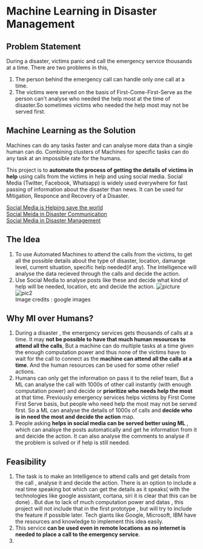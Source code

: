 # Machine Learning in Disaster Management

## Problem Statement
During a disaster, victims panic and call the emergency service thousands at a time. There are two problems in this, 
1. The person behind the emergency call can handle only one call at a time.
2. The victims were served on the basis of First-Come-First-Serve as the person can't analyse who needed the help most at the time of disaster.So sometimes victims who needed the help most may not be served first.


## Machine Learning as the Solution
Machines can do any tasks faster and can analyse more data than a single human can do. Combining clusters of Machines for specific tasks can do any task at an impossible rate for the humans.

This project is to **automate the process of getting the details of victims in help** using calls from the victims in help and using social media. 
Social Media (Twitter, Facebook, Whatsapp) is widely used everywhere for fast passing of information about the disaster than news. It can be used for Mitigation, Responce and Recovery of a Disaster.

[Social Media is Helping save the world](https://www.techradar.com/news/internet/dealing-with-disaster-how-social-media-is-helping-save-the-world-1203809)
<br>
[Social Meida in Disaster Communication](https://www.fema.gov/pdf/about/regions/regionviii/risc_0711.pdf)
<br>
[Social Media in Disaster Management](https://aisel.aisnet.org/cgi/viewcontent.cgi?article=1267&context=icis2011)


## The Idea
1. To use Automated Machines to attend the calls from the victims, to get all the possible details about the type of disaster, location, damange level, current situation, specific help needed(if any). The Intelligence will analyse the data recieved through the calls and decide the action.
2. Use Social Media to analyse posts like these and decide what kind of help will be needed, location, etc and decide the action.
![picture](https://cdn-images-1.medium.com/max/800/1*tdlHy-40-F8I7OqbxB9xKg.png)
![pic2](https://cdn-images-1.medium.com/max/800/1*3l2w34KZqHpP5T9RU5ryOA.png)
<br>Image credits : google images

## Why Ml over Humans?
1. During a disaster , the emergency services gets thousands of calls at a time. It may **not be possible to have that much human resources to attend all the calls**, But a machine can do multiple tasks at a time given the enough computation power and thus none of the victims have to wait for the call to connect as the **machine can attend all the calls at a time**. And the human resources can be used for some other relief actions.
2. Humans can only get the information on pass it to the relief team, But a ML can analyse the call with 1000s of other call instantly (with enough computation power) and decide or **prioritize who needs help the most** at that time. Previously emergency services helps victims by First Come First Serve basis, but people who need help the most may not be served first. So a ML can analyse the details of 1000s of calls and **decide who is in need the most and decide the action** map.
3. People asking **helps in social media can be served better using ML** , which can analsye the posts automatically and get he information from it and deicide the action. It can also analyse the comments to analyse if the problem is solved or if help is still needed. 

## Feasibility
1. The task is to make an Intelligence to attend calls and get details from the call , analyse it and decide the action. There is an option to include a real time speaking bot which can get the details as it speaks( with the technologies like google assistant, cortana, siri it is clear that this can be done) . But due to lack of much computation power and datas , this project will not include that in the first prototype , but will try to include the feature if possible later. Tech giants like Google, Microsoft, IBM have the resources and knowledge to implement this idea easily.
2. This service **can be used even in remote locations as no internet is needed to place a call to the emergency service**.
3. 
